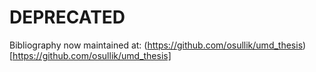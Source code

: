 # DEPRECATED

Bibliography now maintained at: (https://github.com/osullik/umd_thesis)[https://github.com/osullik/umd_thesis]